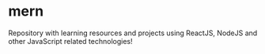 # mern
Repository with learning resources and projects using ReactJS, NodeJS and other JavaScript related technologies!
